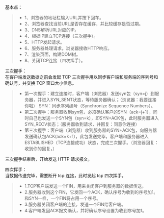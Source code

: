 基本点：
> * 1、浏览器的地址栏输入URL并按下回车。  
> * 2、浏览器查找当前URL是否存在缓存，并比较缓存是否过期。  
> * 3、DNS解析URL对应的IP。  
> * 4、根据IP建立TCP连接（三次握手）。  
> * 5、HTTP发起请求。  
> * 6、服务器处理请求，浏览器接收HTTP响应。  
> * 7、渲染页面，构建DOM树。  
> * 8、关闭TCP连接（四次挥手）。  


三次握手：  
在客户端发送数据之前会发起 TCP 三次握手用以同步客户端和服务端的序列号和确认号，并交换 TCP 窗口大小信息。  

> * 第一次握手：建立连接时，客户端（浏览器）发送syn包（syn=j）到服务器，并进入SYN_SENT状态，等待服务器确认；（浏览器：我要连接你啦） SYN：同步序列编号（Synchronize Sequence Numbers）。  
> * 第二次握手：服务器收到syn包，必须确认客户的SYN（ack=j+1），同时自己也发送一个SYN包（syn=k），即SYN+ACK包，此时服务器进入SYN_RECV状态；（服务器收到请求，并回复：同意你连接）  
> * 第三次握手：客户端（浏览器）收到服务器的SYN+ACK包，向服务器发送确认包ACK(ack=k+1），此包发送完毕，客户端和服务器进入ESTABLISHED（TCP连接成功）状态，完成三次握手。（浏览器回复：收到你的回复，）  

三次握手结束后，开始发送 HTTP 请求报文。


四次挥手：  
当数据传送完毕，需要断开 tcp 连接，此时发起 tcp 四次挥手。  

> * 1.TCP客户端发送一个FIN，用来关闭客户到服务器的数据传送。 
> * 2.服务器收到这个FIN，它发回一个ACK，确认序号为收到的序号加1。和SYN一样，一个FIN将占用一个序号。
> * 3.服务器关闭客户端的连接，发送一个FIN给客户端。
> * 4.客户端发回ACK报文确认，并将确认序号设置为收到序号加1。

